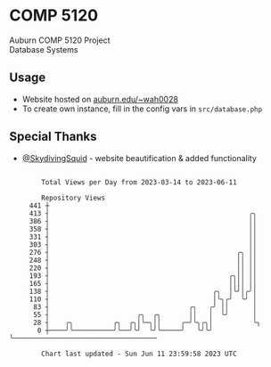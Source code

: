 # COMP 5120
Auburn COMP 5120 Project  
Database Systems

## Usage
- Website hosted on [auburn.edu/~wah0028](https://webhome.auburn.edu/~wah0028/)
- To create own instance, fill in the config vars in `src/database.php`

## Special Thanks
- [@SkydivingSquid](https://github.com/SkydivingSquid) - website beautification & added functionality

```

        Total Views per Day from 2023-03-14 to 2023-06-11

        Repository Views
     441 ┼
     413 ┤                                                  ╭╮
     386 ┤                                                  ││
     358 ┤                                                  ││
     331 ┤                                                  ││
     303 ┤                                                  ││
     276 ┤                                               ╭╮ ││
     248 ┤                                               ││ ││
     220 ┤                                               ││ ││
     193 ┤                                             ╭╮││ ││
     165 ┤                                             ││││ ││
     138 ┤                                         ╭╮  │╰╯│╭╯│
     110 ┤                                         │╰╮╭╯  ╰╯ │
      83 ┤                                   ╭╮   ╭╯ ││      │
      55 ┤                      ╭╮  ╭╮       ││   │  ╰╯      │
      28 ┤    ╭╮          ╭╮  ╭╮│╰─╮││     ╭─╯╰╮╭╮│          ╰╮
       0 ┼────╯╰──────────╯╰──╯╰╯  ╰╯╰─────╯   ╰╯╰╯           ╰────────────────────────────────────

        Chart last updated - Sun Jun 11 23:59:58 2023 UTC
        
```
